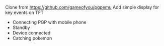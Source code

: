 Clone from https://github.com/gameofyou/pgpemu
Add simple display for key events on TFT
- Connecting PGP with mobile phone
- Standby 
- Device connected
- Catching pokemon
